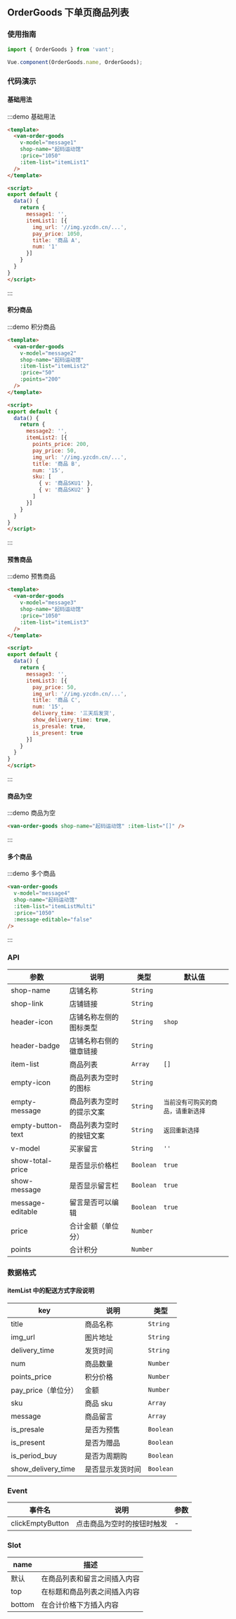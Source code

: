 ## OrderGoods 下单页商品列表

<script>

const item1 = {
  img_url: '//img.yzcdn.cn/upload_files/2017/07/02/af5b9f44deaeb68000d7e4a711160c53.jpg',
  pay_price: 1050,
  title: '商品 A',
  num: '1'
};

const item2 = {
  points_price: 200,
  pay_price: 50,
  img_url: '//img.yzcdn.cn/upload_files/2017/07/02/e89d56cd92ad8ce3b9d8e1babc3758b6.jpg',
  title: '商品 B',
  num: '15',
  sku: [{ v: '商品SKU1' }, { v: '商品SKU2' }]
}

const item3 = {
  pay_price: 50,
  img_url: '//img.yzcdn.cn/upload_files/2017/07/02/e89d56cd92ad8ce3b9d8e1babc3758b6.jpg',
  title: '商品 C',
  num: '15',
  is_presale: true,
  delivery_time: '三天后发货',
  show_delivery_time: true,
  is_presale: true,
  is_present: true,
  message: {
    '留言1': '留言1内容',
    '留言2': 'https://img.yzcdn.cn/upload_files/2017/07/02/e89d56cd92ad8ce3b9d8e1babc3758b6.jpg'
  }
};

export default {
  data() {
    return {
      itemList1: [item1],
      itemList2: [item2],
      itemList3: [item3],
      itemListMulti: [item1, item2, item3],
      emptyItemList: [],
      message1: '',
      message2: '',
      message3: '',
      message4: ''
    }
  }
}
</script>

### 使用指南
``` javascript
import { OrderGoods } from 'vant';

Vue.component(OrderGoods.name, OrderGoods);
```

### 代码演示

#### 基础用法

:::demo 基础用法
```html
<template>
  <van-order-goods
    v-model="message1"
    shop-name="起码运动馆"
    :price="1050"
    :item-list="itemList1"
  />
</template>

<script>
export default {
  data() {
    return {
      message1: '',
      itemList1: [{
        img_url: '//img.yzcdn.cn/...',
        pay_price: 1050,
        title: '商品 A',
        num: '1'
      }]
    }
  }
}
</script>
```
:::

#### 积分商品

:::demo 积分商品
```html
<template>
  <van-order-goods
    v-model="message2"
    shop-name="起码运动馆"
    :item-list="itemList2"
    :price="50"
    :points="200"
  />
</template>

<script>
export default {
  data() {
    return {
      message2: '',
      itemList2: [{
        points_price: 200,
        pay_price: 50,
        img_url: '//img.yzcdn.cn/...',
        title: '商品 B',
        num: '15',
        sku: [
          { v: '商品SKU1' },
          { v: '商品SKU2' }
        ]
      }]
    }
  }
}
</script>
```
:::

#### 预售商品

:::demo 预售商品
```html
<template>
  <van-order-goods
    v-model="message3"
    shop-name="起码运动馆"
    :price="1050"
    :item-list="itemList3"
  />
</template>

<script>
export default {
  data() {
    return {
      message3: '',
      itemList3: [{
        pay_price: 50,
        img_url: '//img.yzcdn.cn/...',
        title: '商品 C',
        num: '15',
        delivery_time: '三天后发货',
        show_delivery_time: true,
        is_presale: true,
        is_present: true
      }]
    }
  }
}
</script>
```
:::

#### 商品为空

:::demo 商品为空
```html
<van-order-goods shop-name="起码运动馆" :item-list="[]" />
```
:::

#### 多个商品

:::demo 多个商品
```html
<van-order-goods
  v-model="message4"
  shop-name="起码运动馆"
  :item-list="itemListMulti"
  :price="1050"
  :message-editable="false"
/>
```
:::

### API

| 参数       | 说明      | 类型       | 默认值       |
|-----------|-----------|-----------|-------------|
| shop-name | 店铺名称 |  `String` |  |
| shop-link | 店铺链接 |  `String` |  |
| header-icon | 店铺名称左侧的图标类型 |  `String` | `shop` |
| header-badge | 店铺名称右侧的徽章链接 |  `String` | |
| item-list | 商品列表 |  `Array` | `[]` |
| empty-icon | 商品列表为空时的图标 |  `String` | |
| empty-message | 商品列表为空时的提示文案 |  `String` | `当前没有可购买的商品，请重新选择` |
| empty-button-text | 商品列表为空时的按钮文案 |  `String` | `返回重新选择` |
| v-model | 买家留言 |  `String` | `''` |
| show-total-price | 是否显示价格栏 |  `Boolean` | `true` |
| show-message | 是否显示留言栏 |  `Boolean` | `true` |
| message-editable | 留言是否可以编辑 |  `Boolean` | `true` |
| price | 合计金额（单位分） |  `Number` |  |
| points | 合计积分 |  `Number` |  |

### 数据格式
#### itemList 中的配送方式字段说明
| key       | 说明      | 类型       |
|-----------|-----------|-----------|
| title | 商品名称 | `String` |
| img_url | 图片地址 | `String` |
| delivery_time | 发货时间 | `String` |
| num | 商品数量 | `Number` |
| points_price | 积分价格 | `Number` |
| pay_price（单位分） | 金额 | `Number` |
| sku | 商品 sku | `Array` |
| message | 商品留言 | `Array` |
| is_presale | 是否为预售 | `Boolean` |
| is_present | 是否为赠品 | `Boolean` |
| is_period_buy | 是否为周期购 | `Boolean` |
| show_delivery_time | 是否显示发货时间 | `Boolean` |

### Event

| 事件名       | 说明      | 参数       |
|-----------|-----------|-----------|
| clickEmptyButton | 点击商品为空时的按钮时触发 | - |

### Slot
| name       | 描述      |
|-----------|-----------|
| 默认 | 在商品列表和留言之间插入内容 |
| top | 在标题和商品列表之间插入内容 |
| bottom | 在合计价格下方插入内容 |
